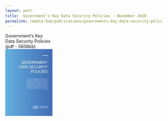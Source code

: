 ```yaml
---
layout: post
title:  Government’s Key Data Security Policies - November 2020
permalink: /media-hub/publications/governments-key-data-security-policies-nov2020
---
```


<div style="width:30%"> 
 Government’s Key Data Security Policies (pdf - 5606kb)
</div>
<div style="width:30%"> 
 <a href="/files/publications/government-data-security-policies.pdf" target="_blank"><img src="/images/our-smart-nation/government-data-security-policies.jpeg"></a>
</div>

